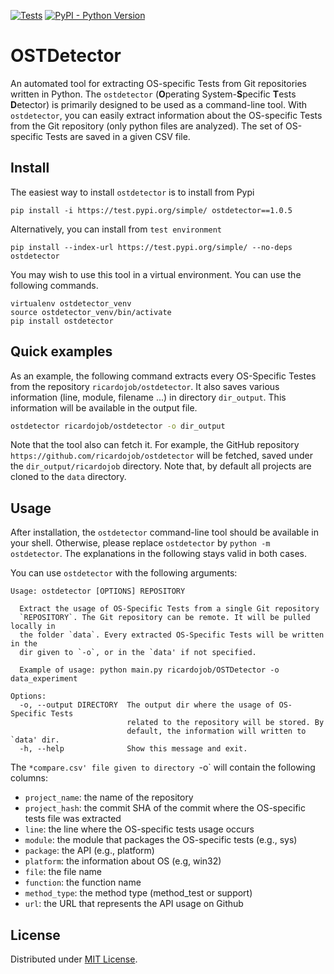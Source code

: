 [![Tests](https://github.com/ricardojob/psae/actions/workflows/tests.yaml/badge.svg)](https://github.com/ricardojob/ostdetector/actions/workflows/tests.yaml)
[![PyPI - Python Version](https://img.shields.io/pypi/pyversions/psae)](https://pypi.org/project/ostdetector/)

# OSTDetector

An automated tool for extracting OS-specific Tests from Git repositories written in Python. 
The `ostdetector` (**O**perating System-**S**pecific **T**ests **D**etector) is primarily designed to be used as a command-line tool. 
With `ostdetector`, you can easily extract information about the OS-specific Tests from the Git repository (only python files are analyzed).
The set of OS-specific Tests are saved in a given CSV file.

## Install

The easiest way to install `ostdetector` is to install from Pypi

```
pip install -i https://test.pypi.org/simple/ ostdetector==1.0.5
```

Alternatively, you can install from `test environment`
```
pip install --index-url https://test.pypi.org/simple/ --no-deps ostdetector
```

You may wish to use this tool in a virtual environment. You can use the following commands.

```
virtualenv ostdetector_venv
source ostdetector_venv/bin/activate
pip install ostdetector
```

## Quick examples

As an example, the following command extracts every OS-Specific Testes from the repository `ricardojob/ostdetector`. 
It also saves various information (line, module, filename ...) in directory `dir_output`. 
This information will be available in the output file.

```bash
ostdetector ricardojob/ostdetector -o dir_output
```

Note that the tool also can fetch it. 
For example, the GitHub repository `https://github.com/ricardojob/ostdetector` will be fetched, saved under the `dir_output/ricardojob` directory.
Note that, by default all projects are cloned to the `data` directory.


## Usage

After installation, the `ostdetector` command-line tool should be available in your shell. 
Otherwise, please replace `ostdetector` by `python -m ostdetector`. 
The explanations in the following stays valid in both cases.

You can use `ostdetector` with the following arguments:

```
Usage: ostdetector [OPTIONS] REPOSITORY

  Extract the usage of OS-Specific Tests from a single Git repository
  `REPOSITORY`. The Git repository can be remote. It will be pulled locally in
  the folder `data`. Every extracted OS-Specific Tests will be written in the
  dir given to `-o`, or in the `data' if not specified.

  Example of usage: python main.py ricardojob/OSTDetector -o data_experiment

Options:
  -o, --output DIRECTORY  The output dir where the usage of OS-Specific Tests
                          related to the repository will be stored. By
                          default, the information will written to `data' dir.
  -h, --help              Show this message and exit.
```

The `*compare.csv' file given to directory `-o` will contain the following columns:
- `project_name`: the name of the repository
- `project_hash`: the commit SHA of the commit where the OS-specific tests file was extracted
- `line`: the line where the OS-specific tests usage occurs
- `module`: the module that packages the OS-specific tests (e.g., sys)
- `package`: the API (e.g., platform)
- `platform`: the information about OS (e.g, win32)
- `file`: the file name
- `function`: the function name
- `method_type`: the method type (method_test or support)
- `url`: the URL that represents the API usage on Github

## License

Distributed under [MIT License](https://github.com/ricardojob/ostdetector/blob/main/LICENSE.txt).